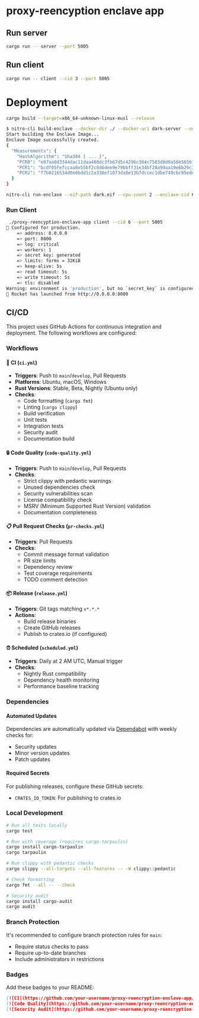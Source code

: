 # proxy-reencyption enclave app

## Run server
```bash
cargo run -- server --port 5005
```

## Run client

```bash
cargo run -- client --cid 3 --port 5005
```

# Deployment

```bash
cargo build --target=x86_64-unknown-linux-musl --release
```

```bash
$ nitro-cli build-enclave --docker-dir ./ --docker-uri dark-server --output-file dark.eif
Start building the Enclave Image...
Enclave Image successfully created.
{
  "Measurements": {
    "HashAlgorithm": "Sha384 { ... }",
    "PCR0": "e07aa8d3344dac11daa480dc3fb67d5c4296c384c7583d8d0a56b5656123fcfdaf668c85888229d6df19b4a7f4892bac",
    "PCR1": "bcdf05fefccaa8e55bf2c8d6dee9e79bbff31e34bf28a99aa19e6b29c37ee80b214a414b7607236edf26fcb78654e63f",
    "PCR2": "f7b8216534d0e6bdd1c2a338e71073da8e13b7dccec1dbe749cbc95edd6ea29903a2b463a60f95ad781e231b1b09acd3"
  }
}

```

```bash
nitro-cli run-enclave --eif-path dark.eif --cpu-count 2 --enclave-cid 6 --memory 256 --debug-mode
```


### Run Client

```bash
 ./proxy-reencyption-enclave-app client --cid 6 --port 5005
🔧 Configured for production.
    => address: 0.0.0.0
    => port: 8000
    => log: critical
    => workers: 1
    => secret key: generated
    => limits: forms = 32KiB
    => keep-alive: 5s
    => read timeout: 5s
    => write timeout: 5s
    => tls: disabled
Warning: environment is 'production', but no `secret_key` is configured
🚀 Rocket has launched from http://0.0.0.0:8000

```

## CI/CD

This project uses GitHub Actions for continuous integration and deployment. The following workflows are configured:

### Workflows

#### 🚀 CI (`ci.yml`)
- **Triggers**: Push to `main`/`develop`, Pull Requests
- **Platforms**: Ubuntu, macOS, Windows
- **Rust Versions**: Stable, Beta, Nightly (Ubuntu only)
- **Checks**:
  - Code formatting (`cargo fmt`)
  - Linting (`cargo clippy`)
  - Build verification
  - Unit tests
  - Integration tests
  - Security audit
  - Documentation build

#### 🔒 Code Quality (`code-quality.yml`)
- **Triggers**: Push to `main`/`develop`, Pull Requests
- **Checks**:
  - Strict clippy with pedantic warnings
  - Unused dependencies check
  - Security vulnerabilities scan
  - License compatibility check
  - MSRV (Minimum Supported Rust Version) validation
  - Documentation completeness

#### 📋 Pull Request Checks (`pr-checks.yml`)
- **Triggers**: Pull Requests
- **Checks**:
  - Commit message format validation
  - PR size limits
  - Dependency review
  - Test coverage requirements
  - TODO comment detection

#### 📦 Release (`release.yml`)
- **Triggers**: Git tags matching `v*.*.*`
- **Actions**:
  - Build release binaries
  - Create GitHub releases
  - Publish to crates.io (if configured)

#### ⏰ Scheduled (`scheduled.yml`)
- **Triggers**: Daily at 2 AM UTC, Manual trigger
- **Checks**:
  - Nightly Rust compatibility
  - Dependency health monitoring
  - Performance baseline tracking

### Dependencies

#### Automated Updates
Dependencies are automatically updated via [Dependabot](https://github.com/dependabot) with weekly checks for:
- Security updates
- Minor version updates
- Patch updates

#### Required Secrets
For publishing releases, configure these GitHub secrets:
- `CRATES_IO_TOKEN`: For publishing to crates.io

### Local Development

```bash
# Run all tests locally
cargo test

# Run with coverage (requires cargo-tarpaulin)
cargo install cargo-tarpaulin
cargo tarpaulin

# Run clippy with pedantic checks
cargo clippy --all-targets --all-features -- -W clippy::pedantic

# Check formatting
cargo fmt --all -- --check

# Security audit
cargo install cargo-audit
cargo audit
```

### Branch Protection

It's recommended to configure branch protection rules for `main`:
- Require status checks to pass
- Require up-to-date branches
- Include administrators in restrictions

### Badges

Add these badges to your README:

```markdown
[![CI](https://github.com/your-username/proxy-reencryption-enclave-app/actions/workflows/ci.yml/badge.svg)](https://github.com/your-username/proxy-reencryption-enclave-app/actions/workflows/ci.yml)
[![Code Quality](https://github.com/your-username/proxy-reencryption-enclave-app/actions/workflows/code-quality.yml/badge.svg)](https://github.com/your-username/proxy-reencryption-enclave-app/actions/workflows/code-quality.yml)
[![Security Audit](https://github.com/your-username/proxy-reencryption-enclave-app/actions/workflows/ci.yml/badge.svg?event=schedule)](https://github.com/your-username/proxy-reencryption-enclave-app/actions/workflows/scheduled.yml)
```
